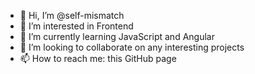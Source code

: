- 👋  Hi, I’m @self-mismatch
- 👀  I’m interested in Frontend
- 🌱  I’m currently learning JavaScript and Angular
- 💞️  I’m looking to collaborate on any interesting projects
- 📫  How to reach me: this GitHub page

<!---
self-mismatch/self-mismatch is a ✨ special ✨ repository because its `README.md` (this file) appears on your GitHub profile.
You can click the Preview link to take a look at your changes.
--->

